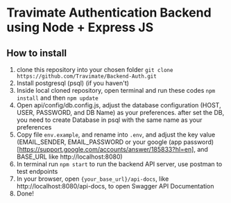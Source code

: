 # Travimate Authentication Backend using Node + Express JS
## How to install
1. clone this repository into your chosen folder
   `git clone https://github.com/Travimate/Backend-Auth.git`
2. Install postgresql (psql) (if you haven't)
3. Inside local cloned repository, open terminal and run these codes
   `npm install` and then 
   `npm update`
4. Open api/config/db.config.js, adjust the database configuration (HOST, USER, PASSWORD, and DB Name) as your preferences. after set the DB, you need to create Database in psql with the same name as your preferences
5. Copy file `env.example`, and rename into `.env`, and adjust the key value (EMAIL_SENDER, EMAIL_PASSWORD or your google (app password)[https://support.google.com/accounts/answer/185833?hl=en], and BASE_URL like http://localhost:8080) 
6. In terminal run `npm start` to run the backend API server, use postman to test endpoints
7. In your browser, open `{your_base_url}/api-docs`, like http://localhost:8080/api-docs, to open Swagger API Documentation
8. Done!
